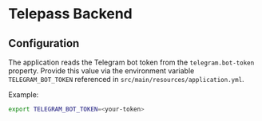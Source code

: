 # Telepass Backend

## Configuration

The application reads the Telegram bot token from the `telegram.bot-token` property. Provide this value via the environment variable `TELEGRAM_BOT_TOKEN` referenced in `src/main/resources/application.yml`.

Example:

```bash
export TELEGRAM_BOT_TOKEN=<your-token>
```

